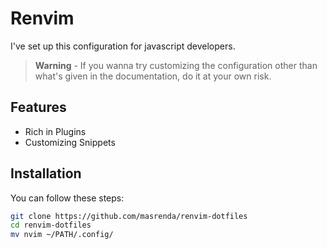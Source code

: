 # Renvim

I've set up this configuration for javascript developers.

> **Warning** - If you wanna try customizing the configuration other than what's given in the documentation, do it at your own risk.

## Features

* Rich in Plugins
* Customizing Snippets

## Installation
You can follow these steps:
```bash
git clone https://github.com/masrenda/renvim-dotfiles 
cd renvim-dotfiles
mv nvim ~/PATH/.config/
```

